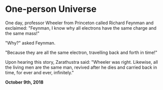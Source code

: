 # One-person Universe

One day, professor Wheeler from Princeton called Richard Feynman and exclaimed: "Feynman, I know why all electrons have the same charge and the same mass!"

"Why?" asked Feynman.

"Because they are all the same electron, travelling back and forth in time!"

Upon hearing this story, Zarathustra said: "Wheeler was right. Likewise, all the living men are the same man, revived after he dies and carried back in time, for ever and ever, infinitely."

**October 9th, 2018**